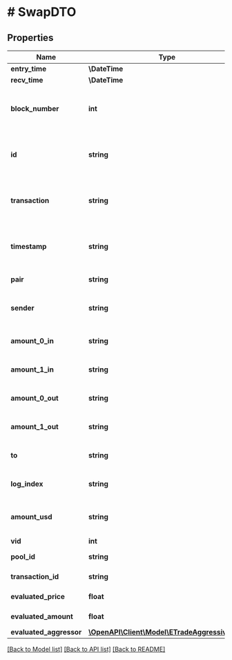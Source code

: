 # # SwapDTO

## Properties

Name | Type | Description | Notes
------------ | ------------- | ------------- | -------------
**entry_time** | **\DateTime** |  | [optional]
**recv_time** | **\DateTime** |  | [optional]
**block_number** | **int** | Number of block in which entity was recorded. | [optional]
**id** | **string** | Transaction hash plus index in Transaction swap array. | [optional]
**transaction** | **string** | Reference to transaction swap was included in. | [optional]
**timestamp** | **string** | Timestamp of swap, used for sorted lookups. | [optional]
**pair** | **string** | Reference to pair. | [optional]
**sender** | **string** | Address that initiated the swap. | [optional]
**amount_0_in** | **string** | Amount of token0 sold. | [optional]
**amount_1_in** | **string** | Amount of token1 sold. | [optional]
**amount_0_out** | **string** | Amount of token0 received. | [optional]
**amount_1_out** | **string** | Amount of token1 received. | [optional]
**to** | **string** | Recipient of output tokens. | [optional]
**log_index** | **string** | Event index within transaction. | [optional]
**amount_usd** | **string** | Derived amount of tokens sold in USD. | [optional]
**vid** | **int** |  | [optional]
**pool_id** | **string** |  | [optional] [readonly]
**transaction_id** | **string** |  | [optional] [readonly]
**evaluated_price** | **float** |  | [optional] [readonly]
**evaluated_amount** | **float** |  | [optional] [readonly]
**evaluated_aggressor** | [**\OpenAPI\Client\Model\ETradeAggressiveSide**](ETradeAggressiveSide.md) |  | [optional]

[[Back to Model list]](../../README.md#models) [[Back to API list]](../../README.md#endpoints) [[Back to README]](../../README.md)

